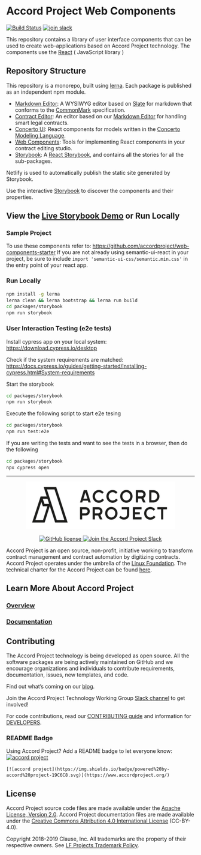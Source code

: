 # Accord Project Web Components

[![Build Status](https://github.com/accordproject/web-components/actions/workflows/build.yml/badge.svg)](https://github.com/accordproject/web-components/actions/workflows/build.yml)
[![join slack](https://img.shields.io/badge/Accord%20Project-Join%20Slack-blue)](https://accord-project-slack-signup.herokuapp.com/)

This repository contains a library of user interface components that can be used to create web-applications based on Accord Project technology. The components use the [React](https://reactjs.org) ( JavaScript library )

## Repository Structure

This repository is a monorepo, built using [lerna](https://lerna.js.org). Each package is published as an independent npm module.

- [Markdown Editor](packages/ui-markdown-editor): A WYSIWYG editor based on [Slate](https://www.slatejs.org) for markdown that conforms to the [CommonMark](https://spec.commonmark.org) specification.
- [Contract Editor](packages/ui-contract-editor): An editor based on our [Markdown Editor](packages/ui-markdown-editor) for handling smart legal contracts.
- [Concerto UI](packages/ui-concerto): React components for models written in the [Concerto Modeling Language](https://github.com/accordproject/concerto).
- [Web Components](packages/ui-components): Tools for implementing React components in your contract editing studio.
- [Storybook](packages/storybook): A [React Storybook](https://storybook.js.org), and contains all the stories for all the sub-packages.

Netlify is used to automatically publish the static site generated by Storybook.

Use the interactive [Storybook][storybook] to discover the components and their properties.

## View the [Live Storybook Demo][storybook] or Run Locally

### Sample Project

To use these components refer to: https://github.com/accordproject/web-components-starter
If you are not already using semantic-ui-react in your project, be sure to include `import 'semantic-ui-css/semantic.min.css'` in the entry point of your react app.

### Run Locally

```sh
npm install -g lerna
lerna clean && lerna bootstrap && lerna run build
cd packages/storybook
npm run storybook
```
### User Interaction Testing (e2e tests)

Install cypress app on your local system:
https://download.cypress.io/desktop

Check if the system requirements are matched:
https://docs.cypress.io/guides/getting-started/installing-cypress.html#System-requirements

Start the storybook
```sh
cd packages/storybook
npm run storybook
```
Execute the following script to start e2e tesing
```sh
cd packages/storybook
npm run test:e2e
```
If you are writing the tests and want to see the tests in a browser, then do the following
```sh
cd packages/storybook
npx cypress open
```

---

<p align="center">
  <a href="https://www.accordproject.org/">
    <img src="assets/APLogo.png" alt="Accord Project Logo" width="400" />
  </a>
</p>

<p align="center">
  <a href="./LICENSE">
    <img src="https://img.shields.io/github/license/accordproject/cicero?color=bright-green" alt="GitHub license">
  </a>
  <a href="https://accord-project-slack-signup.herokuapp.com/">
    <img src="https://img.shields.io/badge/Accord%20Project-Join%20Slack-blue" alt="Join the Accord Project Slack"/>
  </a>
</p>

Accord Project is an open source, non-profit, initiative working to transform contract management and contract automation by digitizing contracts. Accord Project operates under the umbrella of the [Linux Foundation][linuxfound]. The technical charter for the Accord Project can be found [here][charter].

## Learn More About Accord Project

### [Overview][apmain]

### [Documentation][apdoc]

## Contributing

The Accord Project technology is being developed as open source. All the software packages are being actively maintained on GitHub and we encourage organizations and individuals to contribute requirements, documentation, issues, new templates, and code.

Find out what’s coming on our [blog][apblog].

Join the Accord Project Technology Working Group [Slack channel][apslack] to get involved!

For code contributions, read our [CONTRIBUTING guide][contributing] and information for [DEVELOPERS][developers].

### README Badge

Using Accord Project? Add a README badge to let everyone know: [![accord project](https://img.shields.io/badge/powered%20by-accord%20project-19C6C8.svg)](https://www.accordproject.org/)

```
[![accord project](https://img.shields.io/badge/powered%20by-accord%20project-19C6C8.svg)](https://www.accordproject.org/)
```

## License <a name="license"></a>

Accord Project source code files are made available under the [Apache License, Version 2.0][apache].
Accord Project documentation files are made available under the [Creative Commons Attribution 4.0 International License][creativecommons] (CC-BY-4.0).

Copyright 2018-2019 Clause, Inc. All trademarks are the property of their respective owners. See [LF Projects Trademark Policy](https://lfprojects.org/policies/trademark-policy/).

[linuxfound]: https://www.linuxfoundation.org
[charter]: https://github.com/accordproject/governance/blob/master/accord-project-technical-charter.md
[apmain]: https://accordproject.org/ 
[apblog]: https://medium.com/@accordhq
[apdoc]: https://docs.accordproject.org/
[apslack]: https://accord-project-slack-signup.herokuapp.com

[storybook]: https://ap-web-components.netlify.app/

[contributing]: https://github.com/accordproject/web-components/blob/master/CONTRIBUTING.md
[developers]: https://github.com/accordproject/web-components/blob/master/DEVELOPERS.md

[apache]: https://github.com/accordproject/web-components/blob/master/LICENSE
[creativecommons]: http://creativecommons.org/licenses/by/4.0/
